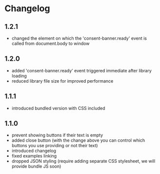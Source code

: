 # Changelog

## 1.2.1

- changed the element on which the 'consent-banner.ready' event is called from document.body to window

## 1.2.0

- added 'consent-banner.ready' event triggered immediate after library loading
- reduced library file size for improved performance

## 1.1.1

- introduced bundled version with CSS included

## 1.1.0

- prevent showing buttons if their text is empty
- added close button (with the change above you can control which buttons you use providing or not their text)
- introduced changelog
- fixed examples linking
- dropped JSON styling (require adding separate CSS stylesheet, we will provide bundle JS soon)